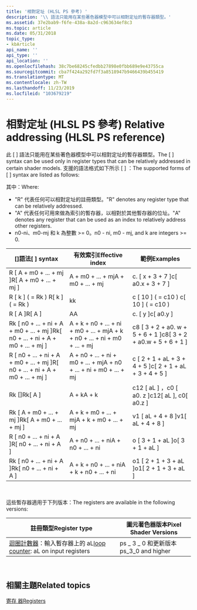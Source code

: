 ```yaml
---
title: '相對定址 (HLSL PS 參考) '
description: '\\ 語法只能用在某些著色器模型中可以相對定址的暫存器類型。'
ms.assetid: 37e2bab9-f6fe-438a-8a2d-c963634ef8c3
ms.topic: article
ms.date: 05/31/2018
topic_type:
- kbArticle
api_name: ''
api_type: ''
api_location: ''
ms.openlocfilehash: 38c7be68245cfedbb27898e0fbb689e9e43755ca
ms.sourcegitcommit: cba7f424a292fd7f3a8518947b9466439b455419
ms.translationtype: MT
ms.contentlocale: zh-TW
ms.lasthandoff: 11/23/2019
ms.locfileid: "103679219"
---
```

# <a name="relative-addressing-hlsl-ps-reference"></a><span data-ttu-id="63ac1-103">相對定址 (HLSL PS 參考) </span><span class="sxs-lookup"><span data-stu-id="63ac1-103">Relative addressing (HLSL PS reference)</span></span>

<span data-ttu-id="63ac1-104">此 \[ \] 語法只能用在某些著色器模型中可以相對定址的暫存器類型。</span><span class="sxs-lookup"><span data-stu-id="63ac1-104">The \[ \] syntax can be used only in register types that can be relatively addressed in certain shader models.</span></span> <span data-ttu-id="63ac1-105">支援的語法格式如下所示 \[ \] ：</span><span class="sxs-lookup"><span data-stu-id="63ac1-105">The supported forms of \[ \] syntax are listed as follows:</span></span>

<span data-ttu-id="63ac1-106">其中：</span><span class="sxs-lookup"><span data-stu-id="63ac1-106">Where:</span></span>

-   <span data-ttu-id="63ac1-107">"R" 代表任何可以相對定址的註冊類型。</span><span class="sxs-lookup"><span data-stu-id="63ac1-107">"R" denotes any register type that can be relatively addressed.</span></span>
-   <span data-ttu-id="63ac1-108">"A" 代表任何可用來做為索引的暫存器，以相對於其他暫存器的位址。</span><span class="sxs-lookup"><span data-stu-id="63ac1-108">"A" denotes any register that can be used as an index to relatively address other registers.</span></span>
-   <span data-ttu-id="63ac1-109">n0-ni、m0-mj 和 k 為整數 >= 0。</span><span class="sxs-lookup"><span data-stu-id="63ac1-109">n0 - ni, m0 - mj, and k are integers >= 0.</span></span>



| <span data-ttu-id="63ac1-110">\[\]語法</span><span class="sxs-lookup"><span data-stu-id="63ac1-110">\[ \] syntax</span></span>                              | <span data-ttu-id="63ac1-111">有效索引</span><span class="sxs-lookup"><span data-stu-id="63ac1-111">Effective index</span></span>                       | <span data-ttu-id="63ac1-112">範例</span><span class="sxs-lookup"><span data-stu-id="63ac1-112">Examples</span></span>                         |
|-------------------------------------------|---------------------------------------|----------------------------------|
| <span data-ttu-id="63ac1-113">R \[ A + m0 + ... + mj \]</span><span class="sxs-lookup"><span data-stu-id="63ac1-113">R\[ A + m0 + ... + mj \]</span></span>                  | <span data-ttu-id="63ac1-114">A + m0 + ... + mj</span><span class="sxs-lookup"><span data-stu-id="63ac1-114">A + m0 + ... + mj</span></span>                     | <span data-ttu-id="63ac1-115">c. \[ x + 3 + 7 \]</span><span class="sxs-lookup"><span data-stu-id="63ac1-115">c\[ a0.x + 3 + 7 \]</span></span>              |
| <span data-ttu-id="63ac1-116">R \[ k \] ( = Rk ) </span><span class="sxs-lookup"><span data-stu-id="63ac1-116">R\[ k \] ( = Rk )</span></span>                         | <span data-ttu-id="63ac1-117">k</span><span class="sxs-lookup"><span data-stu-id="63ac1-117">k</span></span>                                     | <span data-ttu-id="63ac1-118">c \[ 10 \] ( = c10 ) </span><span class="sxs-lookup"><span data-stu-id="63ac1-118">c\[ 10 \] ( = c10 )</span></span>              |
| <span data-ttu-id="63ac1-119">R \[ A \]</span><span class="sxs-lookup"><span data-stu-id="63ac1-119">R\[ A \]</span></span>                                  | <span data-ttu-id="63ac1-120">A</span><span class="sxs-lookup"><span data-stu-id="63ac1-120">A</span></span>                                     | <span data-ttu-id="63ac1-121">c. \[ y \]</span><span class="sxs-lookup"><span data-stu-id="63ac1-121">c\[ a0.y \]</span></span>                      |
| <span data-ttu-id="63ac1-122">Rk \[ n0 + ... + ni + A + m0 + ... + mj \]</span><span class="sxs-lookup"><span data-stu-id="63ac1-122">Rk\[ n0 + ... + ni + A + m0 + ... + mj \]</span></span> | <span data-ttu-id="63ac1-123">A + k + n0 + ... + ni + m0 + ... + mj</span><span class="sxs-lookup"><span data-stu-id="63ac1-123">A + k + n0 + ... + ni + m0 + ... + mj</span></span> | <span data-ttu-id="63ac1-124">c8 \[ 3 + 2 + a0. w + 5 + 6 + 1 \]</span><span class="sxs-lookup"><span data-stu-id="63ac1-124">c8\[ 3 + 2 + a0.w + 5 + 6 + 1 \]</span></span> |
| <span data-ttu-id="63ac1-125">R \[ n0 + ... + ni + A + m0 + ... + mj \]</span><span class="sxs-lookup"><span data-stu-id="63ac1-125">R\[ n0 + ... + ni + A + m0 + ... + mj \]</span></span>  | <span data-ttu-id="63ac1-126">A + n0 + ... + ni + m0 + ... + mj</span><span class="sxs-lookup"><span data-stu-id="63ac1-126">A + n0 + ... + ni + m0 + ... + mj</span></span>     | <span data-ttu-id="63ac1-127">c \[ 2 + 1 + aL + 3 + 4 + 5 \]</span><span class="sxs-lookup"><span data-stu-id="63ac1-127">c\[ 2 + 1 + aL + 3 + 4 + 5 \]</span></span>    |
| <span data-ttu-id="63ac1-128">Rk \[\]</span><span class="sxs-lookup"><span data-stu-id="63ac1-128">Rk\[ A \]</span></span>                                 | <span data-ttu-id="63ac1-129">A + k</span><span class="sxs-lookup"><span data-stu-id="63ac1-129">A + k</span></span>                                 | <span data-ttu-id="63ac1-130">c12 \[ aL \] ，c0 \[ a0. z \]</span><span class="sxs-lookup"><span data-stu-id="63ac1-130">c12\[ aL \], c0\[ a0.z \]</span></span>        |
| <span data-ttu-id="63ac1-131">Rk \[ A + m0 + ... + mj \]</span><span class="sxs-lookup"><span data-stu-id="63ac1-131">Rk\[ A + m0 + ... + mj \]</span></span>                 | <span data-ttu-id="63ac1-132">A + k + m0 + ... + mj</span><span class="sxs-lookup"><span data-stu-id="63ac1-132">A + k + m0 + ... + mj</span></span>                 | <span data-ttu-id="63ac1-133">v1 \[ aL + 4 + 8 \]</span><span class="sxs-lookup"><span data-stu-id="63ac1-133">v1\[ aL + 4 + 8 \]</span></span>               |
| <span data-ttu-id="63ac1-134">R \[ n0 + ... + ni + A \]</span><span class="sxs-lookup"><span data-stu-id="63ac1-134">R\[ n0 + ... + ni + A \]</span></span>                  | <span data-ttu-id="63ac1-135">A + n0 + ... + ni</span><span class="sxs-lookup"><span data-stu-id="63ac1-135">A + n0 + ... + ni</span></span>                     | <span data-ttu-id="63ac1-136">o \[ 3 + 1 + aL \]</span><span class="sxs-lookup"><span data-stu-id="63ac1-136">o\[ 3 + 1 + aL \]</span></span>                |
| <span data-ttu-id="63ac1-137">Rk \[ n0 + ... + ni + A \]</span><span class="sxs-lookup"><span data-stu-id="63ac1-137">Rk\[ n0 + ... + ni + A \]</span></span>                 | <span data-ttu-id="63ac1-138">A + k + n0 + ... + ni</span><span class="sxs-lookup"><span data-stu-id="63ac1-138">A + k + n0 + ... + ni</span></span>                 | <span data-ttu-id="63ac1-139">o1 \[ 2 + 1 + 3 + aL \]</span><span class="sxs-lookup"><span data-stu-id="63ac1-139">o1\[ 2 + 1 + 3 + aL \]</span></span>           |



 

<span data-ttu-id="63ac1-140">這些暫存器適用于下列版本：</span><span class="sxs-lookup"><span data-stu-id="63ac1-140">The registers are available in the following versions:</span></span>



| <span data-ttu-id="63ac1-141">註冊類型</span><span class="sxs-lookup"><span data-stu-id="63ac1-141">Register type</span></span>                                                                                   | <span data-ttu-id="63ac1-142">圖元著色器版本</span><span class="sxs-lookup"><span data-stu-id="63ac1-142">Pixel Shader Versions</span></span> |
|-------------------------------------------------------------------------------------------------|-----------------------|
| <span data-ttu-id="63ac1-143">[迴圈計數器](dx9-graphics-reference-asm-ps-registers-loop-counter.md)：輸入暫存器上的 aL</span><span class="sxs-lookup"><span data-stu-id="63ac1-143">[loop counter](dx9-graphics-reference-asm-ps-registers-loop-counter.md): aL on input registers</span></span> | <span data-ttu-id="63ac1-144">ps \_ 3 \_ 0 和更新版本</span><span class="sxs-lookup"><span data-stu-id="63ac1-144">ps\_3\_0 and higher</span></span>   |



 

## <a name="related-topics"></a><span data-ttu-id="63ac1-145">相關主題</span><span class="sxs-lookup"><span data-stu-id="63ac1-145">Related topics</span></span>

<dl> <dt>

[<span data-ttu-id="63ac1-146">寄存 器</span><span class="sxs-lookup"><span data-stu-id="63ac1-146">Registers</span></span>](dx9-graphics-reference-asm-ps-registers.md)
</dt> </dl>

 

 




